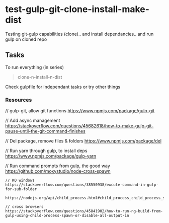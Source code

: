 # test-gulp-git-clone-install-make-dist
Testing git-gulp capabilities (clone).. and install dependancies.. and run gulp on cloned repo


## Tasks

To run everything (in series)
> clone-n-install-n-dist

Check gulpfile for independant tasks or try other things

### Resources

// gulp-git, allow git functions
https://www.npmjs.com/package/gulp-git

//      Add async management
https://stackoverflow.com/questions/45682618/how-to-make-gulp-git-pause-until-the-git-command-finishes

// Del package, remove files & folders
https://www.npmjs.com/package/del

// Run yarn through gulp, to install deps
https://www.npmjs.com/package/gulp-yarn

// Run command prompts from gulp, the good way
https://github.com/moxystudio/node-cross-spawn

    // KO windows
    https://stackoverflow.com/questions/38550938/excute-command-in-gulp-for-sub-folder
        https://nodejs.org/api/child_process.html#child_process_child_process_spawn_command_args_options

    // cross browsers
    https://stackoverflow.com/questions/45841902/how-to-run-ng-build-from-gulp-using-child-process-spawn-or-disable-all-output-in
